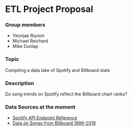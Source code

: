 # ETL Project Proposal

### Group members 
- Yeonjae Riyoon
- Michael Reichard
- Mike Dunlap

### Topic
Compiling a data lake of Spotify and Billboard stats

### Description
Do song trends on Spotify reflect the Billboard chart ranks? 

### Data Sources at the moment 
- [Spotify API Endpoint Reference](https://developer.spotify.com/documentation/web-api/reference/albums/)
- [Data on Songs from Billboard 1999-2019](https://www.kaggle.com/danield2255/data-on-songs-from-billboard-19992019)
